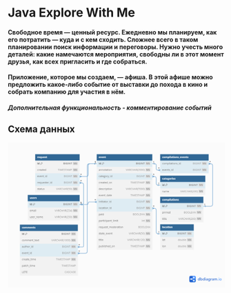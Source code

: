 # Java Explore With Me
#### Свободное время — ценный ресурс. Ежедневно мы планируем, как его потратить — куда и с кем сходить. Сложнее всего в таком планировании поиск информации и переговоры. Нужно учесть много деталей: какие намечаются мероприятия, свободны ли в этот момент друзья, как всех пригласить и где собраться.
#### Приложение, которое мы создаем, — афиша. В этой афише можно предложить какое-либо событие от выставки до похода в кино и собрать компанию для участия в нём.
##### Дополнительная функциональность - комментирование событий
## Схема данных
![](ExploreWithMeDiagram.png)